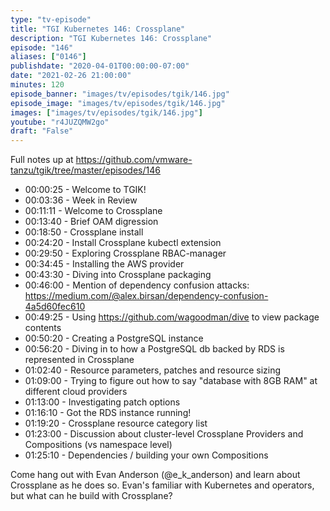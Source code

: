 ```yaml
---
type: "tv-episode"
title: "TGI Kubernetes 146: Crossplane"
description: "TGI Kubernetes 146: Crossplane"
episode: "146"
aliases: ["0146"]
publishdate: "2020-04-01T00:00:00-07:00"
date: "2021-02-26 21:00:00"
minutes: 120
episode_banner: "images/tv/episodes/tgik/146.jpg"
episode_image: "images/tv/episodes/tgik/146.jpg"
images: ["images/tv/episodes/tgik/146.jpg"]
youtube: "r4JUZQMW2go"
draft: "False"
---
```


Full notes up at https://github.com/vmware-tanzu/tgik/tree/master/episodes/146

- 00:00:25 - Welcome to TGIK!
- 00:03:36 - Week in Review
- 00:11:11 - Welcome to Crossplane
- 00:13:40 - Brief OAM digression
- 00:18:50 - Crossplane install
- 00:24:20 - Install Crossplane kubectl extension
- 00:29:50 - Exploring Crossplane RBAC-manager
- 00:34:45 - Installing the AWS provider
- 00:43:30 - Diving into Crossplane packaging
- 00:46:00 - Mention of dependency confusion attacks: https://medium.com/@alex.birsan/dependency-confusion-4a5d60fec610
- 00:49:25 - Using https://github.com/wagoodman/dive to view package contents
- 00:50:20 - Creating a PostgreSQL instance
- 00:56:20 - Diving in to how a PostgreSQL db backed by RDS is represented in Crossplane
- 01:02:40 - Resource parameters, patches and resource sizing
- 01:09:00 - Trying to figure out how to say "database with 8GB RAM" at different cloud providers
- 01:13:00 - Investigating patch options
- 01:16:10 - Got the RDS instance running!
- 01:19:20 - Crossplane resource category list
- 01:23:00 - Discussion about cluster-level Crossplane Providers and Compositions (vs namespace level)
- 01:25:10 - Dependencies / building your own Compositions

Come hang out with Evan Anderson (@e_k_anderson) and learn about Crossplane as he does so. Evan's familiar with Kubernetes and operators, but what can he build with Crossplane?